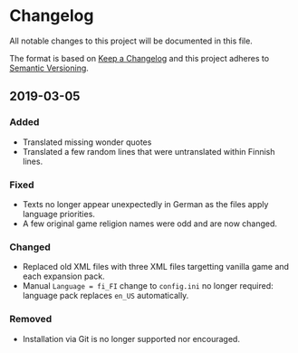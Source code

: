 # Changelog
All notable changes to this project will be documented in this file.

The format is based on [Keep a Changelog](http://keepachangelog.com/en/1.0.0/)
and this project adheres to [Semantic Versioning](http://semver.org/spec/v2.0.0.html).


## 2019-03-05

### Added

- Translated missing wonder quotes
- Translated a few random lines that were untranslated within Finnish lines.

### Fixed

- Texts no longer appear unexpectedly in German as the files apply language priorities.
- A few original game religion names were odd and are now changed.

### Changed

- Replaced old XML files with three XML files targetting vanilla game and each expansion pack.
- Manual `Language = fi_FI` change to `config.ini` no longer required: language pack replaces `en_US` automatically.

### Removed

- Installation via Git is no longer supported nor encouraged.
